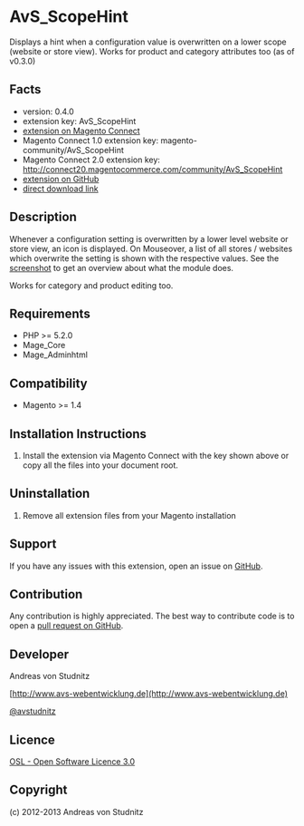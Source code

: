 AvS_ScopeHint
=====================
Displays a hint when a configuration value is overwritten on a lower scope (website or store view).
Works for product and category attributes too (as of v0.3.0)

Facts
-----
- version: 0.4.0
- extension key: AvS_ScopeHint
- [extension on Magento Connect](http://www.magentocommerce.com/magento-connect/scope-hint.html)
- Magento Connect 1.0 extension key: magento-community/AvS_ScopeHint
- Magento Connect 2.0 extension key: http://connect20.magentocommerce.com/community/AvS_ScopeHint
- [extension on GitHub](https://github.com/avstudnitz/AvS_ScopeHint)
- [direct download link](https://github.com/avstudnitz/AvS_ScopeHint/archive/master.tar.gz)

Description
-----------
Whenever a configuration setting is overwritten by a lower level website or store view, an icon is displayed.
On Mouseover, a list of all stores / websites which overwrite the setting is shown with the respective values.
See the [screenshot](http://www.avs-webentwicklung.de/fileadmin/modules/AvS_ScopeHint.png) to get an overview about what the module does.

Works for category and product editing too.

Requirements
------------
- PHP >= 5.2.0
- Mage_Core
- Mage_Adminhtml

Compatibility
-------------
- Magento >= 1.4

Installation Instructions
-------------------------
1. Install the extension via Magento Connect with the key shown above or copy all the files into your document root.

Uninstallation
--------------
1. Remove all extension files from your Magento installation

Support
-------
If you have any issues with this extension, open an issue on [GitHub](https://github.com/avstudnitz/AvS_ScopeHint/issues).

Contribution
------------
Any contribution is highly appreciated. The best way to contribute code is to open a [pull request on GitHub](https://help.github.com/articles/using-pull-requests).

Developer
---------
Andreas von Studnitz

[http://www.avs-webentwicklung.de](http://www.avs-webentwicklung.de)

[@avstudnitz](https://twitter.com/avstudnitz)

Licence
-------
[OSL - Open Software Licence 3.0](http://opensource.org/licenses/osl-3.0.php)

Copyright
---------
(c) 2012-2013 Andreas von Studnitz

